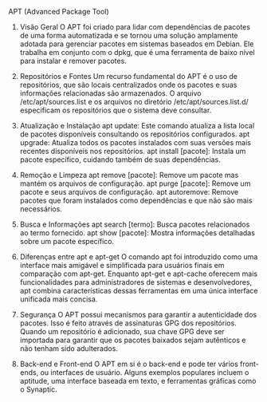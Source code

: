 APT (Advanced Package Tool)
1. Visão Geral
O APT foi criado para lidar com dependências de pacotes de uma forma automatizada e se tornou uma solução amplamente adotada para gerenciar pacotes em sistemas baseados em Debian. Ele trabalha em conjunto com o dpkg, que é uma ferramenta de baixo nível para instalar e remover pacotes.

2. Repositórios e Fontes
Um recurso fundamental do APT é o uso de repositórios, que são locais centralizados onde os pacotes e suas informações relacionadas são armazenados. O arquivo /etc/apt/sources.list e os arquivos no diretório /etc/apt/sources.list.d/ especificam os repositórios que o sistema deve consultar.

3. Atualização e Instalação
apt update: Este comando atualiza a lista local de pacotes disponíveis consultando os repositórios configurados.
apt upgrade: Atualiza todos os pacotes instalados com suas versões mais recentes disponíveis nos repositórios.
apt install [pacote]: Instala um pacote específico, cuidando também de suas dependências.
4. Remoção e Limpeza
apt remove [pacote]: Remove um pacote mas mantém os arquivos de configuração.
apt purge [pacote]: Remove um pacote e seus arquivos de configuração.
apt autoremove: Remove pacotes que foram instalados como dependências e que não são mais necessários.
5. Busca e Informações
apt search [termo]: Busca pacotes relacionados ao termo fornecido.
apt show [pacote]: Mostra informações detalhadas sobre um pacote específico.
6. Diferenças entre apt e apt-get
O comando apt foi introduzido como uma interface mais amigável e simplificada para usuários finais em comparação com apt-get. Enquanto apt-get e apt-cache oferecem mais funcionalidades para administradores de sistemas e desenvolvedores, apt combina características dessas ferramentas em uma única interface unificada mais concisa.

7. Segurança
O APT possui mecanismos para garantir a autenticidade dos pacotes. Isso é feito através de assinaturas GPG dos repositórios. Quando um repositório é adicionado, sua chave GPG deve ser importada para garantir que os pacotes baixados sejam autênticos e não tenham sido adulterados.

8. Back-end e Front-end
O APT em si é o back-end e pode ter vários front-ends, ou interfaces de usuário. Alguns exemplos populares incluem o aptitude, uma interface baseada em texto, e ferramentas gráficas como o Synaptic.